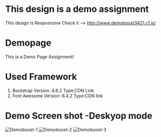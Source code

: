 # This design is a demo assignment
This design is Resposnsive
    Check it --> http://www.demoboost3421.c1.is/
# Demopage
This ia a Demo Page Assignment!
# Used Framework
  1. Bootstrap
      Version: 4.6.2
      Type:CDN Link
  2. Font Awesome
      Version: 6.4.2
      Type:CDN link
# Demo Screen shot -Deskyop mode

![Demoboost-1](https://github.com/akashs-arkar1489/Demopage/assets/42940837/e11b6cf8-ab07-4eab-bcef-f4c2c8defb85)
![Demoboost-2](https://github.com/akashs-arkar1489/Demopage/assets/42940837/8de78775-cb83-48e3-ba1a-3f4cbd134d37)
![Demoboost-3](https://github.com/akashs-arkar1489/Demopage/assets/42940837/01959c8f-11e7-4815-9418-4ae464d9834a)


